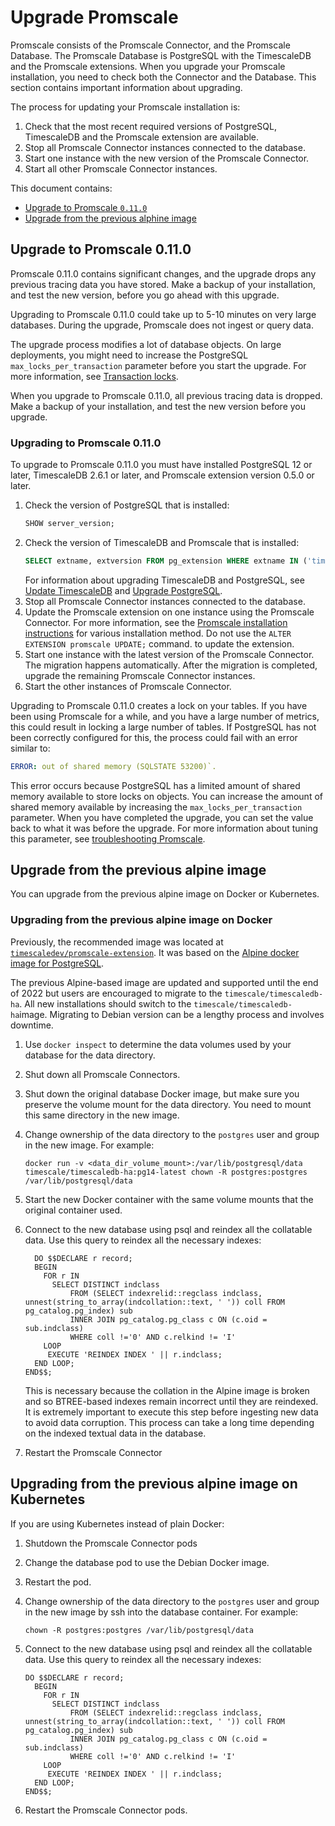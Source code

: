 # Upgrade Promscale
Promscale consists of the Promscale Connector, and the Promscale Database. The
Promscale Database is PostgreSQL with the TimescaleDB and the Promscale
extensions. When you upgrade your Promscale installation, you need to check both
the Connector and the Database. This section contains important information
about upgrading.

The process for updating your Promscale installation is:

1.  Check that the most recent required versions of PostgreSQL, TimescaleDB and
the Promscale extension are available.
1.  Stop all Promscale Connector instances connected to the database.
1.  Start one instance with the new version of the Promscale Connector.
1.  Start all other Promscale Connector instances.

This document contains:
   * [Upgrade to Promscale `0.11.0`](#upgrade-to-promscale-0.11.0)
   * [Upgrade from the previous alphine image](#upgrade-from-the-previous-alphine-image)

## Upgrade to Promscale 0.11.0
Promscale 0.11.0 contains significant changes, and the upgrade drops any
previous tracing data you have stored. Make a backup of your installation, and
test the new version, before you go ahead with this upgrade.

Upgrading to Promscale 0.11.0 could take up to 5-10 minutes on very large
databases. During the upgrade, Promscale does not ingest or query data.

The upgrade process modifies a lot of database objects. On large deployments,
you might need to increase the PostgreSQL `max_locks_per_transaction` parameter
before you start the upgrade. For more information, see [Transaction
locks][transaction-locks].

<highlight type="warning"> When you upgrade to Promscale 0.11.0, all previous
tracing data is dropped. Make a backup of your installation, and test the new
version before you upgrade. </highlight>

<procedure>

### Upgrading to Promscale 0.11.0
To upgrade to Promscale 0.11.0 you must have installed PostgreSQL 12 or later,
TimescaleDB 2.6.1 or later, and Promscale extension version 0.5.0 or later. 

1. Check the version of PostgreSQL that is installed:
   ```sql
   SHOW server_version;
   ``` 
1. Check the version of TimescaleDB and Promscale that is installed:
   ```sql
   SELECT extname, extversion FROM pg_extension WHERE extname IN ('timescaledb', 'promscale');
   ```
   For information about upgrading TimescaleDB and PostgreSQL, see [Update TimescaleDB][update-timescaledb] and [Upgrade PostgreSQL][upgrade-postgresql].
1. Stop all Promscale Connector instances connected to the database.
1. Update the Promscale extension on one instance using the Promscale Connector.
   For more information, see the [Promscale installation
   instructions][install-promscale] for various installation method.
   <highlight type="note"> Do not use the `ALTER EXTENSION promscale UPDATE;` command. to update the extension.
   </highlight>
1. Start one instance with the latest version of the Promscale Connector. The migration happens automatically. After the migration is completed, upgrade the remaining Promscale Connector instances.
1. Start the other instances of Promscale Connector.

</procedure>

Upgrading to Promscale 0.11.0 creates a lock on your tables. If you have been
using Promscale for a while, and you have a large number of metrics, this could
result in locking a large number of tables. If PostgreSQL has not been correctly
configured for this, the process could fail with an error similar to:

```yml
ERROR: out of shared memory (SQLSTATE 53200)`.
```

This error occurs because PostgreSQL has a limited amount of shared memory
available to store locks on objects. You can increase the amount of shared
memory available by increasing the `max_locks_per_transaction` parameter. When
you have completed the upgrade, you can set the value back to what it was before
the upgrade. For more information about tuning this parameter, see
[troubleshooting Promscale][max-locks-config].

## Upgrade from the previous alpine image
You can upgrade from the previous alpine image on Docker or Kubernetes. 

### Upgrading from the previous alpine image on Docker

Previously, the recommended image was located at [`timescaledev/promscale-extension`](https://hub.docker.com/r/timescaledev/promscale-extension).
It was based on the [Alpine docker image for PostgreSQL](https://github.com/docker-library/postgres/blob/e8ebf74e50128123a8d0220b85e357ef2d73a7ec/12/alpine/Dockerfile).

The previous Alpine-based image are updated and supported until
the end of 2022 but users are encouraged to migrate to the
`timescale/timescaledb-ha`. All new installations should switch to the
`timescale/timescaledb-ha`image.
<highlight type="note">
Migrating to Debian version can be a lengthy process and involves downtime.
</highlight>

<procedure>

1. Use `docker inspect` to determine the data volumes used by your database for the data directory.
1. Shut down all Promscale Connectors.
1. Shut down the original database Docker image, but make sure you preserve the volume mount
   for the data directory. You need to mount this same directory in the new
   image.
1. Change ownership of the data directory to the `postgres` user and group in
   the new image. For example:

   ```
   docker run -v <data_dir_volume_mount>:/var/lib/postgresql/data timescale/timescaledb-ha:pg14-latest chown -R postgres:postgres /var/lib/postgresql/data
   ```
1. Start the new Docker container with the same volume mounts that the
   original container used.
1. Connect to the new database using psql and reindex all the collatable data. Use this query to reindex all the necessary indexes:

   ```
     DO $$DECLARE r record;
     BEGIN
       FOR r IN
         SELECT DISTINCT indclass
             FROM (SELECT indexrelid::regclass indclass, unnest(string_to_array(indcollation::text, ' ')) coll FROM pg_catalog.pg_index) sub
             INNER JOIN pg_catalog.pg_class c ON (c.oid = sub.indclass)
             WHERE coll !='0' AND c.relkind != 'I'
       LOOP
        EXECUTE 'REINDEX INDEX ' || r.indclass;
     END LOOP;
   END$$;
   ```
   This is necessary because the collation in the Alpine image is broken and so
   BTREE-based indexes remain incorrect until they are reindexed. It is
   extremely important to execute this step before ingesting new data to avoid
   data corruption. This process can take a long time depending on the indexed
   textual data in the database.  

1. Restart the Promscale Connector

</procedure>

## Upgrading from the previous alpine image on Kubernetes
If you are using Kubernetes instead of plain Docker:

<procedure>

1. Shutdown the Promscale Connector pods
1. Change the database pod to use the Debian Docker image.
1. Restart the pod.
1. Change ownership of the data directory to the `postgres` user and group in
   the new image by ssh into the database container. For example:

   ```
   chown -R postgres:postgres /var/lib/postgresql/data
   ```
1. Connect to the new database using psql and reindex all the collatable data.
   Use this query to reindex all the necessary indexes:

   ```
   DO $$DECLARE r record;
     BEGIN
       FOR r IN
         SELECT DISTINCT indclass
             FROM (SELECT indexrelid::regclass indclass, unnest(string_to_array(indcollation::text, ' ')) coll FROM pg_catalog.pg_index) sub
             INNER JOIN pg_catalog.pg_class c ON (c.oid = sub.indclass)
             WHERE coll !='0' AND c.relkind != 'I'
       LOOP
        EXECUTE 'REINDEX INDEX ' || r.indclass;
     END LOOP;
   END$$;
   ```  
1. Restart the Promscale Connector pods.

</procedure>

[install-promscale]: promscale/:currentVersion:/installation
[max-locks-config]: promscale/:currentVersion:/troubleshooting/#data-is-occupying-too-much-space
[transaction-locks]: timescaledb/:currentVersion:/how-to-guides/configuration/about-configuration/#transaction-locks
[update-timescaledb]: timescaledb/:currentVersion:/how-to-guides/update-timescaledb/#update-timescaledb
[upgrade-postgresql]: timescaledb/:currentVersion:/how-to-guides/update-timescaledb/upgrade-postgresql/
